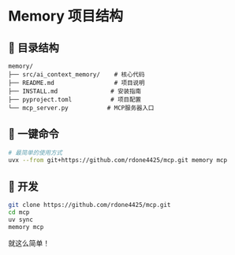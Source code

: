# Memory 项目结构

## 📁 目录结构

```
memory/
├── src/ai_context_memory/    # 核心代码
├── README.md                 # 项目说明
├── INSTALL.md               # 安装指南
├── pyproject.toml           # 项目配置
└── mcp_server.py           # MCP服务器入口
```

## 🚀 一键命令

```bash
# 最简单的使用方式
uvx --from git+https://github.com/rdone4425/mcp.git memory mcp
```

## 🔧 开发

```bash
git clone https://github.com/rdone4425/mcp.git
cd mcp
uv sync
memory mcp
```

就这么简单！